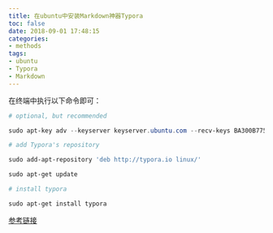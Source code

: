 ```yaml
---
title: 在ubuntu中安装Markdown神器Typora
toc: false
date: 2018-09-01 17:48:15
categories:
- methods
tags:
- ubuntu
- Typora
- Markdown
---
```




在终端中执行以下命令即可：

```powershell
# optional, but recommended

sudo apt-key adv --keyserver keyserver.ubuntu.com --recv-keys BA300B7755AFCFAE

# add Typora's repository

sudo add-apt-repository 'deb http://typora.io linux/'

sudo apt-get update

# install typora

sudo apt-get install typora
```



[参考链接](https://blog.csdn.net/caoyangyang123/article/details/79484697)